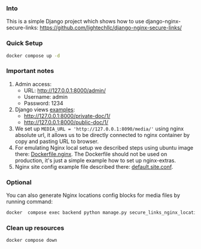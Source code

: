 ### Into

This is a simple Django project which shows how to use django-nginx-secure-links: https://github.com/lightechllc/django-nginx-secure-links/

### Quick Setup

```bash
docker compose up -d
```

### Important notes

1. Admin access:
   - URL: http://127.0.0.1:8000/admin/
   - Username: admin
   - Password: 1234
2. Django views [examples](src/django_project/views.py):
   - http://127.0.0.1:8000/private-doc/1/
   - http://127.0.0.1:8000/public-doc/1/
3. We set up `MEDIA_URL = 'http://127.0.0.1:8090/media/'` using nginx absolute url, it allows us to be directly connected to nginx container by copy and pasting URL to browser.
4. For emulating Nginx local setup we described steps using ubuntu image there: [Dockerfile.nginx](etc/Dockerfile.nginx). The Dockerfile should not be used on production, it's just a simple example how to set up nginx-extras.
5. Nginx site config example file described there: [default.site.conf](etc/default.site.conf).

### Optional

You can also generate Nginx locations config blocks for media files by running command:
```bash
docker  compose exec backend python manage.py secure_links_nginx_location
```

### Clean up resources

```bash
docker compose down
```